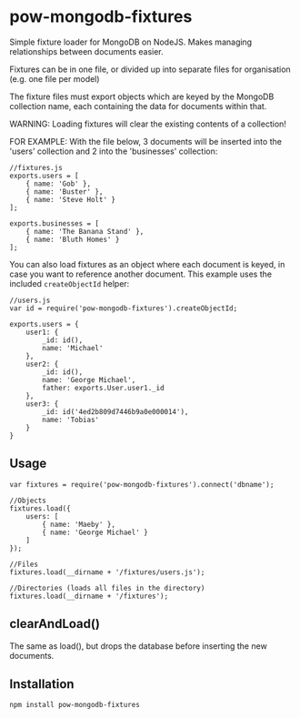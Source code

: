 pow-mongodb-fixtures
=================

Simple fixture loader for MongoDB on NodeJS.  Makes managing relationships between documents easier.

Fixtures can be in one file, or divided up into separate files for organisation 
(e.g. one file per model)

The fixture files must export objects which are keyed by the MongoDB collection name, each
containing the data for documents within that.

WARNING: Loading fixtures will clear the existing contents of a collection!

FOR EXAMPLE:
With the file below, 3 documents will be inserted into the 'users' collection and 2 into the 'businesses' collection:

    //fixtures.js
    exports.users = [
        { name: 'Gob' },
        { name: 'Buster' },
        { name: 'Steve Holt' }
    ];

    exports.businesses = [
        { name: 'The Banana Stand' },
        { name: 'Bluth Homes' }
    ];


You can also load fixtures as an object where each document is keyed, in case you want to reference another document. This example uses the included `createObjectId` helper:

    //users.js
    var id = require('pow-mongodb-fixtures').createObjectId;

    exports.users = {
        user1: {
            _id: id(),
            name: 'Michael'
        },
        user2: {
            _id: id(),
            name: 'George Michael',
            father: exports.User.user1._id
        },
        user3: {
            _id: id('4ed2b809d7446b9a0e000014'),
            name: 'Tobias'
        }
    }


Usage
-----

    var fixtures = require('pow-mongodb-fixtures').connect('dbname');
    
    //Objects
    fixtures.load({
        users: [
            { name: 'Maeby' },
            { name: 'George Michael' }
        ]
    });

    //Files
    fixtures.load(__dirname + '/fixtures/users.js');

    //Directories (loads all files in the directory)
    fixtures.load(__dirname + '/fixtures');


clearAndLoad()
--------------

The same as load(), but drops the database before inserting the new documents.


Installation
------------

	npm install pow-mongodb-fixtures
